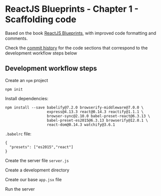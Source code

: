 # ReactJS Blueprints - Chapter 1 - Scaffolding code

Based on the book <a href="https://www.amazon.com/s/ref=nb_sb_noss?url=search-alias%3Daps&field-keywords=reactjs+blueprints&tag=0a0-20" rel="nofollow">ReactJS Blueprints</a>, with improved code formatting and comments.

Check the [commit history](https://github.com/dlcmh/reactjs-blueprints-ch01-scaffolding/commits/master) for the code sections that correspond to the development workflow steps below

## Development workflow steps

Create an `npm` project

    npm init


Install dependencies:

    npm install --save babelify@7.2.0 browserify-middleware@7.0.0 \
                       express@4.13.3 react@0.14.3 reactify@1.1.1 \
                       browser-sync@2.10.0 babel-preset-react@6.3.13 \
                       babel-preset-es2015@6.3.13 browserify@12.0.1 \
                       react-dom@0.14.3 watchify@3.6.1

`.babelrc` file:

    {
      "presets": ["es2015","react"]
    }


Create the server file `server.js`


Create a development directory


Create our base `app.jsx` file


Run the server
